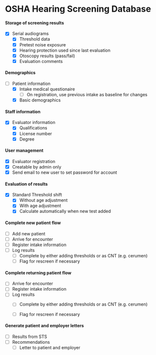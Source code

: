 # OSHA Hearing Screening Database


#### Storage of screening results
- [x] Serial audiograms
  - [x] Threshold data
  - [x] Pretest noise exposure
  - [x] Hearing protection used since last evaluation
  - [x] Otoscopy results (pass/fail)
  - [x] Evaluation comments

#### Demographics
- [ ] Patient information
  - [x] Intake medical questionaire
    - [ ] On registration, use previous intake as baseline for changes
  - [x] Basic demographics

#### Staff information
- [x] Evaluator information
  - [x] Qualifications
  - [x] License number
  - [x] Degree

#### User management
- [x] Evaluator registration
 - [x] Creatable by admin only
 - [x] Send email to new user to set password for account

#### Evaluation of results
- [x] Standard Threshold shift
  - [x] Without age adjustment
  - [x] With age adjustment
  - [x] Calculate automatically when new test added

#### Complete new patient flow
- [ ] Add new patient
- [ ] Arrive for encounter
- [ ] Register intake information
- [ ] Log results
  - [ ] Complete by either adding thresholds or as CNT (e.g. cerumen)
  - [ ] Flag for rescreen if necessary

#### Complete returning patient flow
- [ ] Arrive for encounter
- [ ] Register intake information
- [ ] Log results
  - [ ] Complete by either adding thresholds or as CNT (e.g. cerumen)
  - [ ] Flag for rescreen if necessary


#### Generate patient and employer letters
- [ ] Results from STS
- [ ] Recommendations
  - [ ] Letter to patient and employer
